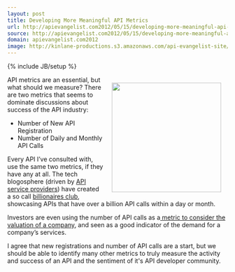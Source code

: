 ```yaml
---
layout: post
title: Developing More Meaningful API Metrics
url: http://apievangelist.com2012/05/15/developing-more-meaningful-api-metrics/
source: http://apievangelist.com2012/05/15/developing-more-meaningful-api-metrics/
domain: apievangelist.com2012
image: http://kinlane-productions.s3.amazonaws.com/api-evangelist-site/blog/api-metrics.jpg
---
```

{% include JB/setup %}
<p><img style="padding: 15px;" src="http://kinlane-productions.s3.amazonaws.com/api-evangelist/metrics/api-metrics.jpg" alt="" width="250" align="right" /></p>
<p>API metrics are an essential, but what should we measure?  There are two metrics that seems to dominate discussions about success of the API industry:</p>
<ul class="mainlist">
<li>Number of New API Registration</li>
<li>Number of Daily and Monthly API Calls</li>
</ul>
<p>Every API I&rsquo;ve consulted with, use the same two metrics, if they have any at all.  The tech blogosphere (driven by <a title="API service proviers" href="http://apievangelist.com/serviceproviders/">API service providers</a>) have created a so call <a title="billionaires club" href="http://blog.programmableweb.com/2011/05/25/who-belongs-to-the-api-billionaires-club/">billionaires club</a>, showcasing APIs that have over a billion API calls within a day or month.</p>
<p>Investors are even using the number of API calls as a<a title="considered a metric you can use to consider the valuation of a company by investors" href="http://techcrunch.com/2012/01/03/kleiner-klout-30-million/">&nbsp;metric to consider the valuation of a company</a>, and seen as a good indicator of the demand for a company&rsquo;s services.</p>
<p>I agree that new registrations and number of API calls are a start, but we should be able to identify many other metrics to truly measure the activity and success of an API and the sentiment of it's API developer community.</p>
